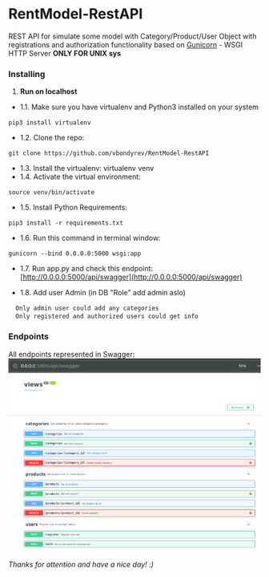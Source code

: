 # RentModel-RestAPI

REST API for simulate some model with Category/Product/User Object
with registrations and authorization functionality
based on [Gunicorn](https://gunicorn.org/) - WSGI HTTP Server **ONLY FOR UNIX sys**

### Installing
1. __Run on localhost__
* 1.1. Make sure you have virtualenv and Python3 installed on your system 
```
pip3 install virtualenv
```
* 1.2. Clone the repo: 
```
git clone https://github.com/vbondyrev/RentModel-RestAPI
```
* 1.3. Install the virtualenv: virtualenv venv
* 1.4. Activate the virtual environment: 
```
source venv/bin/activate
```
* 1.5. Install Python Requirements: 
```
pip3 install -r requirements.txt 
```
* 1.6. Run this command in terminal window: 
```
gunicorn --bind 0.0.0.0:5000 wsgi:app
```
* 1.7. Run app.py and check this endpoint:
			[http://0.0.0.0:5000/api/swagger](http://0.0.0.0:5000/api/swagger) 

* 1.8. Add user Admin (in DB "Role" add admin aslo)
```
  Only admin user could add any categories
  Only registered and authorized users could get info 
```

### Endpoints
 All endpoints represented in Swagger:
 ![ScreenShot](/screenshot/swagger.png)

 _Thanks for attention and have a nice day! :)_
